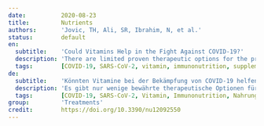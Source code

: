 ```yaml
---
date:          2020-08-23
title:         Nutrients
authors:       'Jovic, TH, Ali, SR, Ibrahim, N, et al.'
status:        default
en:
  subtitle:    'Could Vitamins Help in the Fight Against COVID-19?'
  description: 'There are limited proven therapeutic options for the prevention and treatment of COVID-19. The role of vitamin and mineral supplementation or "immunonutrition" has previously been explored in a number of clinical trials in intensive care settings, and there are several hypotheses to support their routine use. The aim of this narrative review was to investigate whether vitamin supplementation is beneficial in COVID-19. A systematic search strategy with a narrative literature summary was designed, using the Medline, EMBASE, Cochrane Trials Register, WHO International Clinical Trial Registry, and Nexis media databases. The immune-mediating, antioxidant and antimicrobial roles of vitamins A to E were explored and their potential role in the fight against COVID-19 was evaluated. The major topics extracted for narrative synthesis were physiological and immunological roles of each vitamin, their role in respiratory infections, acute respiratory distress syndrome (ARDS), and COVID-19. Vitamins A to E highlighted potentially beneficial roles in the fight against COVID-19 via antioxidant effects, immunomodulation, enhancing natural barriers, and local paracrine signaling. Level 1 and 2 evidence supports the use of thiamine, vitamin C, and vitamin D in COVID-like respiratory diseases, ARDS, and sepsis. Although there are currently no published clinical trials due to the novelty of SARS-CoV-2 infection, there is pathophysiologic rationale for exploring the use of vitamins in this global pandemic, supported by early anecdotal reports from international groups. The final outcomes of ongoing trials of vitamin supplementation are awaited with interest.'
  tags:        [COVID-19, SARS-CoV-2, vitamin, immunonutrition, supplementation]
de:
  subtitle:    'Könnten Vitamine bei der Bekämpfung von COVID-19 helfen?'
  description: 'Es gibt nur wenige bewährte therapeutische Optionen für die Prävention und Behandlung von COVID-19. Die Rolle der Vitamin- und Mineralstoffsupplementierung oder "Immunonutrition" wurde bereits in einer Reihe von klinischen Studien in der Intensivpflege untersucht, und mehrere Hypothesen unterstützen die routinemäßige Anwendung. Ziel dieser narrativen Übersichtsarbeit war, zu untersuchen, ob eine Vitaminsupplementierung bei COVID-19 von Vorteil ist. Eine systematische Suchstrategie mit einer narrativen Literaturzusammenfassung wurde entwickelt, wobei die Datenbanken Medline, EMBASE, Cochrane Trials Register, WHO International Clinical Trial Registry und Nexis Media verwendet wurden. Die immunvermittelnde, antioxidative und antimikrobielle Rolle der Vitamine A bis E wurde untersucht und ihre potenzielle Rolle bei der Bekämpfung von COVID-19 bewertet. Die wichtigsten Themen, die für die narrative Synthese extrahiert wurden, waren die physiologischen und immunologischen Funktionen der einzelnen Vitamine, ihre Rolle bei Atemwegsinfektionen, das akute Atemnotsyndrom (ARDS) und COVID-19. Bei den Vitaminen A bis E wurde eine potenziell nützliche Rolle im Kampf gegen COVID-19 durch antioxidative Wirkungen, Immunmodulation, Stärkung der natürlichen Barrieren und lokale parakrine Signalübertragung hervorgehoben. Belege der Stufen 1 und 2 unterstützen den Einsatz von Thiamin, Vitamin C und Vitamin D bei COVID-ähnlichen Atemwegserkrankungen, ARDS und Sepsis. Obwohl aufgrund der Neuartigkeit der SARS-CoV-2-Infektion derzeit keine klinischen Studien veröffentlicht wurden, gibt es pathophysiologische Gründe für die Erforschung des Einsatzes von Vitaminen bei dieser globalen Pandemie, die durch erste anekdotische Berichte internationaler Gruppen unterstützt werden. Die endgültigen Ergebnisse der laufenden Studien zur Vitaminsupplementierung werden mit Interesse erwartet.' 
  tags:        [COVID-19, SARS-CoV-2, Vitamin, Immunonutrition, Nahrungsergänzung]
group:         'Treatments'
credit:        https://doi.org/10.3390/nu12092550
---
```

